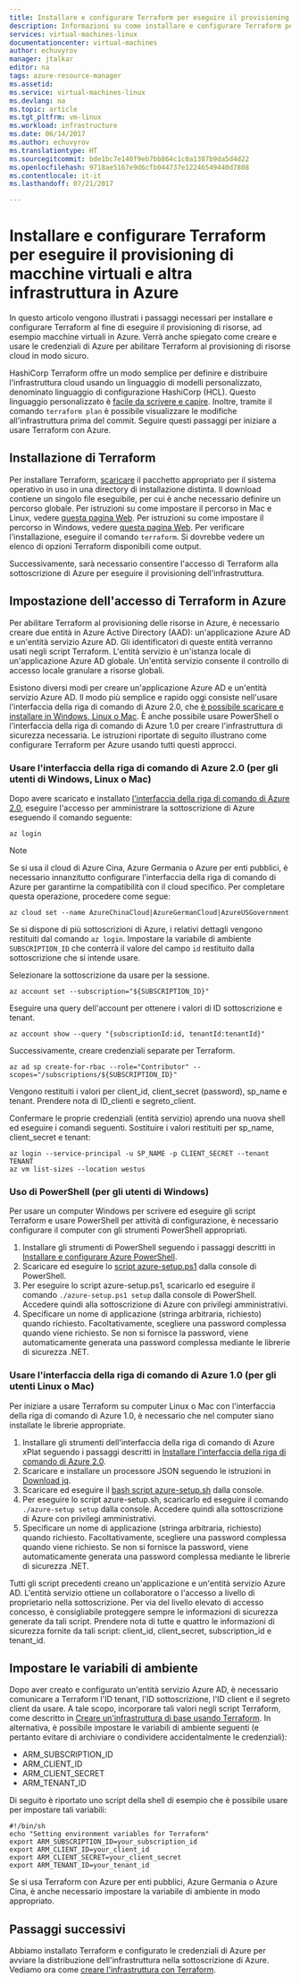 ```yaml
---
title: Installare e configurare Terraform per eseguire il provisioning di macchine virtuali e altra infrastruttura in Azure | Microsoft Docs
description: Informazioni su come installare e configurare Terraform per la creazione di risorse di Azure
services: virtual-machines-linux
documentationcenter: virtual-machines
author: echuvyrov
manager: jtalkar
editor: na
tags: azure-resource-manager
ms.assetid: 
ms.service: virtual-machines-linux
ms.devlang: na
ms.topic: article
ms.tgt_pltfrm: vm-linux
ms.workload: infrastructure
ms.date: 06/14/2017
ms.author: echuvyrov
ms.translationtype: HT
ms.sourcegitcommit: bde1bc7e140f9eb7bb864c1c0a1387b9da5d4d22
ms.openlocfilehash: 9718ae5167e9d6cfb044737e12246549440d7808
ms.contentlocale: it-it
ms.lasthandoff: 07/21/2017

---
```


# <a name="install-and-configure-terraform-to-provision-vms-and-other-infrastructure-into-azure"></a>Installare e configurare Terraform per eseguire il provisioning di macchine virtuali e altra infrastruttura in Azure 
In questo articolo vengono illustrati i passaggi necessari per installare e configurare Terraform al fine di eseguire il provisioning di risorse, ad esempio macchine virtuali in Azure. Verrà anche spiegato come creare e usare le credenziali di Azure per abilitare Terraform al provisioning di risorse cloud in modo sicuro.

HashiCorp Terraform offre un modo semplice per definire e distribuire l'infrastruttura cloud usando un linguaggio di modelli personalizzato, denominato linguaggio di configurazione HashiCorp (HCL). Questo linguaggio personalizzato è [facile da scrivere e capire](terraform-create-complete-vm.md). Inoltre, tramite il comando `terraform plan` è possibile visualizzare le modifiche all'infrastruttura prima del commit. Seguire questi passaggi per iniziare a usare Terraform con Azure.

## <a name="install-terraform"></a>Installazione di Terraform
Per installare Terraform, [scaricare](https://www.terraform.io/downloads.html) il pacchetto appropriato per il sistema operativo in uso in una directory di installazione distinta. Il download contiene un singolo file eseguibile, per cui è anche necessario definire un percorso globale. Per istruzioni su come impostare il percorso in Mac e Linux, vedere [questa pagina Web](https://stackoverflow.com/questions/14637979/how-to-permanently-set-path-on-linux). Per istruzioni su come impostare il percorso in Windows, vedere [questa pagina Web](https://stackoverflow.com/questions/1618280/where-can-i-set-path-to-make-exe-on-windows). Per verificare l'installazione, eseguire il comando `terraform`. Si dovrebbe vedere un elenco di opzioni Terraform disponibili come output.

Successivamente, sarà necessario consentire l'accesso di Terraform alla sottoscrizione di Azure per eseguire il provisioning dell'infrastruttura.

## <a name="set-up-terraform-access-to-azure"></a>Impostazione dell'accesso di Terraform in Azure
Per abilitare Terraform al provisioning delle risorse in Azure, è necessario creare due entità in Azure Active Directory (AAD): un'applicazione Azure AD e un'entità servizio Azure AD. Gli identificatori di queste entità verranno usati negli script Terraform. L'entità servizio è un'istanza locale di un'applicazione Azure AD globale. Un'entità servizio consente il controllo di accesso locale granulare a risorse globali.

Esistono diversi modi per creare un'applicazione Azure AD e un'entità servizio Azure AD. Il modo più semplice e rapido oggi consiste nell'usare l'interfaccia della riga di comando di Azure 2.0, che [è possibile scaricare e installare in Windows, Linux o Mac](https://docs.microsoft.com/en-us/cli/azure/install-azure-cli). È anche possibile usare PowerShell o l'interfaccia della riga di comando di Azure 1.0 per creare l'infrastruttura di sicurezza necessaria. Le istruzioni riportate di seguito illustrano come configurare Terraform per Azure usando tutti questi approcci.

### <a name="use-azure-cli-20-for-windows-linux-or-mac-users"></a>Usare l'interfaccia della riga di comando di Azure 2.0 (per gli utenti di Windows, Linux o Mac) 
Dopo avere scaricato e installato [l'interfaccia della riga di comando di Azure 2.0](https://docs.microsoft.com/en-us/cli/azure/install-azure-cli), eseguire l'accesso per amministrare la sottoscrizione di Azure eseguendo il comando seguente:

```
az login
```

>[!NOTE]
>Se si usa il cloud di Azure Cina, Azure Germania o Azure per enti pubblici, è necessario innanzitutto configurare l'interfaccia della riga di comando di Azure per garantirne la compatibilità con il cloud specifico. Per completare questa operazione, procedere come segue:

```
az cloud set --name AzureChinaCloud|AzureGermanCloud|AzureUSGovernment
```

Se si dispone di più sottoscrizioni di Azure, i relativi dettagli vengono restituiti dal comando `az login`. Impostare la variabile di ambiente `SUBSCRIPTION_ID` che conterrà il valore del campo `id` restituito dalla sottoscrizione che si intende usare. 

Selezionare la sottoscrizione da usare per la sessione.

```
az account set --subscription="${SUBSCRIPTION_ID}"
```

Eseguire una query dell'account per ottenere i valori di ID sottoscrizione e tenant.

```
az account show --query "{subscriptionId:id, tenantId:tenantId}"
```

Successivamente, creare credenziali separate per Terraform.

```
az ad sp create-for-rbac --role="Contributor" --scopes="/subscriptions/${SUBSCRIPTION_ID}"
```

Vengono restituiti i valori per client_id, client_secret (password), sp_name e tenant. Prendere nota di ID\_clienti e segreto\_client.

Confermare le proprie credenziali (entità servizio) aprendo una nuova shell ed eseguire i comandi seguenti. Sostituire i valori restituiti per sp_name, client\_secret e tenant:

```
az login --service-principal -u SP_NAME -p CLIENT_SECRET --tenant TENANT
az vm list-sizes --location westus
```

### <a name="use-powershell-for-windows-users"></a>Uso di PowerShell (per gli utenti di Windows) 
Per usare un computer Windows per scrivere ed eseguire gli script Terraform e usare PowerShell per attività di configurazione, è necessario configurare il computer con gli strumenti PowerShell appropriati. 

1. Installare gli strumenti di PowerShell seguendo i passaggi descritti in [Installare e configurare Azure PowerShell](https://docs.microsoft.com/en-us/powershell/azure/install-azurerm-ps). 
2. Scaricare ed eseguire lo [script azure-setup.ps1](https://github.com/echuvyrov/terraform101/blob/master/azureSetup.ps1) dalla console di PowerShell. 
3. Per eseguire lo script azure-setup.ps1, scaricarlo ed eseguire il comando `./azure-setup.ps1 setup` dalla console di PowerShell. Accedere quindi alla sottoscrizione di Azure con privilegi amministrativi. 
4. Specificare un nome di applicazione (stringa arbitraria, richiesto) quando richiesto. Facoltativamente, scegliere una password complessa quando viene richiesto. Se non si fornisce la password, viene automaticamente generata una password complessa mediante le librerie di sicurezza .NET.

### <a name="use-azure-cli-10-for-linux-or-mac-users"></a>Usare l'interfaccia della riga di comando di Azure 1.0 (per gli utenti Linux o Mac)
Per iniziare a usare Terraform su computer Linux o Mac con l'interfaccia della riga di comando di Azure 1.0, è necessario che nel computer siano installate le librerie appropriate.  

1. Installare gli strumenti dell'interfaccia della riga di comando di Azure xPlat seguendo i passaggi descritti in [Installare l'interfaccia della riga di comando di Azure 2.0](https://docs.microsoft.com/cli/azure/install-azure-cli). 
2. Scaricare e installare un processore JSON seguendo le istruzioni in [Download jq](https://stedolan.github.io/jq/download/).
3. Scaricare ed eseguire il [bash script azure-setup.sh](https://github.com/mitchellh/packer/blob/master/contrib/azure-setup.sh) dalla console. 
4. Per eseguire lo script azure-setup.sh, scaricarlo ed eseguire il comando `./azure-setup setup` dalla console. Accedere quindi alla sottoscrizione di Azure con privilegi amministrativi. 
5. Specificare un nome di applicazione (stringa arbitraria, richiesto) quando richiesto. Facoltativamente, scegliere una password complessa quando viene richiesto. Se non si fornisce la password, viene automaticamente generata una password complessa mediante le librerie di sicurezza .NET.

Tutti gli script precedenti creano un'applicazione e un'entità servizio Azure AD. L'entità servizio ottiene un collaboratore o l'accesso a livello di proprietario nella sottoscrizione. Per via del livello elevato di accesso concesso, è consigliabile proteggere sempre le informazioni di sicurezza generate da tali script. Prendere nota di tutte e quattro le informazioni di sicurezza fornite da tali script: client_id, client_secret, subscription_id e tenant_id.

## <a name="set-environment-variables"></a>Impostare le variabili di ambiente
Dopo aver creato e configurato un'entità servizio Azure AD, è necessario comunicare a Terraform l'ID tenant, l'ID sottoscrizione, l'ID client e il segreto client da usare. A tale scopo, incorporare tali valori negli script Terraform, come descritto in [Creare un'infrastruttura di base usando Terraform](terraform-create-complete-vm.md). In alternativa, è possibile impostare le variabili di ambiente seguenti (e pertanto evitare di archiviare o condividere accidentalmente le credenziali):

- ARM_SUBSCRIPTION_ID
- ARM_CLIENT_ID
- ARM_CLIENT_SECRET
- ARM_TENANT_ID

Di seguito è riportato uno script della shell di esempio che è possibile usare per impostare tali variabili:

```
#!/bin/sh
echo "Setting environment variables for Terraform"
export ARM_SUBSCRIPTION_ID=your_subscription_id
export ARM_CLIENT_ID=your_client_id
export ARM_CLIENT_SECRET=your_client_secret
export ARM_TENANT_ID=your_tenant_id
```

Se si usa Terraform con Azure per enti pubblici, Azure Germania o Azure Cina, è anche necessario impostare la variabile di ambiente in modo appropriato.

## <a name="next-steps"></a>Passaggi successivi
Abbiamo installato Terraform e configurato le credenziali di Azure per avviare la distribuzione dell'infrastruttura nella sottoscrizione di Azure. Vediamo ora come [creare l'infrastruttura con Terraform](terraform-create-complete-vm.md).

